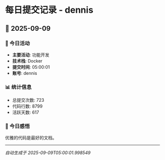# 每日提交记录 - dennis

## 📅 2025-09-09

### 🎯 今日活动
- **主要活动**: 功能开发
- **技术栈**: Docker
- **提交时间**: 05:00:01
- **账号**: dennis

### 📊 统计信息
- 总提交次数: 723
- 代码行数: 8799
- 活跃天数: 617

### 💭 今日感悟
优雅的代码是最好的文档。

---
*自动生成于 2025-09-09T05:00:01.998549*
